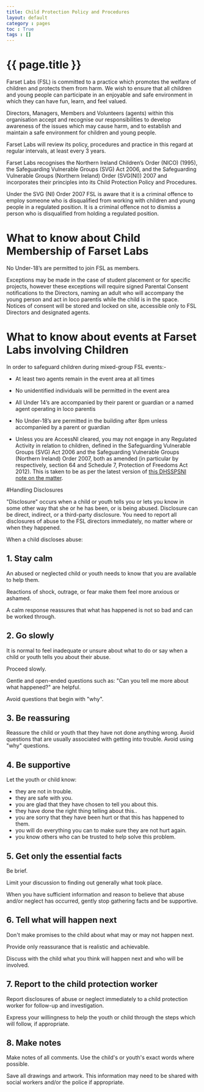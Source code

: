 ```yaml
---
title: Child Protection Policy and Procedures
layout: default
category : pages
toc : True
tags : []
---
```


# {{ page.title }}
Farset Labs (FSL) is committed to a practice which promotes the welfare of children and protects them from harm.  We wish to ensure that all children and young people can participate in an enjoyable and safe environment in which they can have fun, learn, and feel valued.
 
Directors, Managers, Members and Volunteers (agents) within this organisation accept and recognise our responsibilities to develop awareness of the issues which may cause harm, and to establish and maintain a safe environment for children and young people.
 
Farset Labs will review its policy, procedures and practice in this regard at regular intervals, at least every 3 years. 
 
Farset Labs recognises the Northern Ireland Children’s Order (NICO) (1995), the Safeguarding Vulnerable Groups (SVG) Act 2006, and the Safeguarding Vulnerable Groups (Northern Ireland) Order (SVG(NI)) 2007  and incorporates their principles into its Child Protection Policy and Procedures.

Under the SVG (NI) Order 2007 FSL is aware that it is a criminal offence to employ someone who is disqualified from working with children and young people in a regulated position.  It is a criminal offence not to dismiss a person who is disqualified from holding a regulated position.  

# What to know about Child Membership of Farset Labs
No Under-18’s are permitted to join FSL as members.

Exceptions may be made in the case of student placement or for specific projects, however these exceptions will require signed Parental Consent notifications to the Directors, naming an adult who will accompany the young person and act in loco parentis while the child is in the space. Notices of consent will be stored and locked on site, accessible only to FSL Directors and designated agents.

# What to know about events at Farset Labs involving Children
 
In order to safeguard children during mixed-group FSL events:-

* At least two agents remain in the event area at all times

* No unidentified individuals will be permitted in the event area 

* All Under 14’s are accompanied by their parent or guardian or a named agent operating in loco parentis

* No Under-18’s are permitted in the building after 8pm unless accompanied by a parent or guardian

* Unless you are AccessNI cleared, you may not engage in any Regulated Activity in relation to children, defined in the Safeguarding Vulnerable Groups (SVG) Act 2006 and the Safeguarding Vulnerable Groups (Northern Ireland) Order 2007, both as amended (in particular by respectively, section 64 and Schedule 7, Protection of Freedoms Act 2012). This is taken to be as per the latest version of [this DHSSPSNI note on the matter](http://www.dhsspsni.gov.uk/regulated-activity-children.pdf).

#Handling Disclosures

"Disclosure" occurs when a child or youth tells you or lets you know in some other way that she or he has been, or is being abused. Disclosure can be direct, indirect, or a third-party disclosure. You need to report all disclosures of abuse to the FSL directors immediately, no matter where or when they happened.

When a child discloses abuse:

## 1. Stay calm
An abused or neglected child or youth needs to know that you are available to help them.

Reactions of shock, outrage, or fear make them feel more anxious or ashamed.

A calm response reassures that what has happened is not so bad and can be worked through.

## 2. Go slowly
It is normal to feel inadequate or unsure about what to do or say when a child or youth tells you about their abuse.

Proceed slowly.

Gentle and open-ended questions such as: "Can you tell me more about what happened?" are helpful.

Avoid questions that begin with "why".

## 3. Be reassuring
Reassure the child or youth that they have not done anything wrong.
Avoid questions that are usually associated with getting into trouble. Avoid using "why" questions.

## 4. Be supportive
Let the youth or child know:
* they are not in trouble.
* they are safe with you.
* you are glad that they have chosen to tell you about this.
* they have done the right thing telling about this..
* you are sorry that they have been hurt or that this has happened to them.
* you will do everything you can to make sure they are not hurt again.
* you know others who can be trusted to help solve this problem.

## 5. Get only the essential facts
Be brief.

Limit your discussion to finding out generally what took place.

When you have sufficient information and reason to believe that abuse and/or neglect has occurred, gently stop gathering facts and be supportive.

## 6. Tell what will happen next
Don't make promises to the child about what may or may not happen next.

Provide only reassurance that is realistic and achievable.

Discuss with the child what you think will happen next and who will be involved.

## 7. Report to the child protection worker

Report disclosures of abuse or neglect immediately to a child protection worker for follow-up and investigation.

Express your willingness to help the youth or child through the steps which will follow, if appropriate.

## 8. Make notes

Make notes of all comments. Use the child's or youth's exact words where possible.

Save all drawings and artwork. This information may need to be shared with social workers and/or the police if appropriate.



